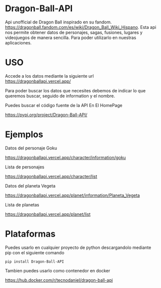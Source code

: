 Dragon-Ball-API
===============
Api unofficial de Dragon Ball inspirado en su fandom. https://dragonball.fandom.com/es/wiki/Dragon_Ball_Wiki_Hispano. Esta api nos permite obtener datos de personajes, sagas, fusiones, lugares y videojuegos de manera sencilla. Para poder utilizarlo en nuestras aplicaciones.

USO
===============
Accede a los datos mediante la siguiente url https://dragonballapi.vercel.app/

Para poder buscar los datos que necesites debemos de indicar lo que queremos buscar, seguido de information y el nombre.

Puedes buscar el código fuente de la API En El HomePage

https://pypi.org/project/Dragon-Ball-API/

Ejemplos
===============
Datos del personaje Goku

https://dragonballapi.vercel.app/character/information/goku

Lista de personajes

https://dragonballapi.vercel.app/character/list

Datos del planeta Vegeta

https://dragonballapi.vercel.app/planet/information/Planeta_Vegeta

Lista de planetas

https://dragonballapi.vercel.app/planet/list

Plataformas
===============
Puedes usarlo en cualquier proyecto de python descargandolo mediante pip con el siguiente comando

    pip install Dragon-Ball-API

Tambien puedes usarlo como contenedor en docker

https://hub.docker.com/r/tecnodaniel/dragon-ball-api
